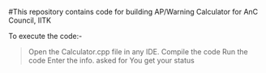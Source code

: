 #This repository contains code for building AP/Warning Calculator for AnC Council, IITK

To execute the code:-

> Open the Calculator.cpp file in any IDE.
> Compile the code
> Run  the code
> Enter the info. asked for
> You get your status
